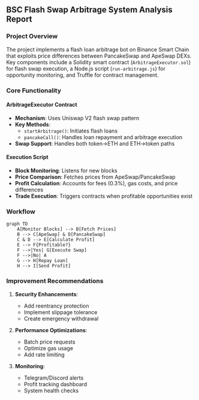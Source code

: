 ## BSC Flash Swap Arbitrage System Analysis Report

### Project Overview
The project implements a flash loan arbitrage bot on Binance Smart Chain that exploits price differences between PancakeSwap and ApeSwap DEXs. Key components include a Solidity smart contract (`ArbitrageExecutor.sol`) for flash swap execution, a Node.js script (`run-arbitrage.js`) for opportunity monitoring, and Truffle for contract management.

### Core Functionality
#### ArbitrageExecutor Contract
- **Mechanism**: Uses Uniswap V2 flash swap pattern
- **Key Methods**:
  - `startArbitrage()`: Initiates flash loans
  - `pancakeCall()`: Handles loan repayment and arbitrage execution
- **Swap Support**: Handles both token→ETH and ETH→token paths

#### Execution Script
- **Block Monitoring**: Listens for new blocks
- **Price Comparison**: Fetches prices from ApeSwap/PancakeSwap
- **Profit Calculation**: Accounts for fees (0.3%), gas costs, and price differences
- **Trade Execution**: Triggers contracts when profitable opportunities exist

### Workflow
```mermaid
graph TD
    A[Monitor Blocks] --> B[Fetch Prices]
    B --> C[ApeSwap] & D[PancakeSwap]
    C & D --> E[Calculate Profit]
    E --> F{Profitable?}
    F -->|Yes| G[Execute Swap]
    F -->|No| A
    G --> H[Repay Loan]
    H --> I[Send Profit]
```

### Improvement Recommendations
1. **Security Enhancements**:
   - Add reentrancy protection
   - Implement slippage tolerance
   - Create emergency withdrawal

2. **Performance Optimizations**:
   - Batch price requests
   - Optimize gas usage
   - Add rate limiting

3. **Monitoring**:
   - Telegram/Discord alerts
   - Profit tracking dashboard
   - System health checks
